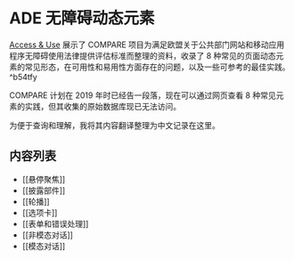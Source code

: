 # ADE 无障碍动态元素

[Access & Use](https://accessuse.eu/en/) 展示了 COMPARE 项目为满足欧盟关于公共部门网站和移动应用程序无障碍使用法律提供评估标准而整理的资料，收录了 8 种常见的页面动态元素的常见形态，在可用性和易用性方面存在的问题，以及一些可参考的最佳实践。 ^b54tfy

COMPARE 计划在 2019 年时已经告一段落，现在可以通过网页查看 8 种常见元素的实践，但其收集的原始数据库现已无法访问。

为便于查询和理解，我将其内容翻译整理为中文记录在这里。

## 内容列表

- [[悬停聚焦]]
- [[披露部件]]
- [[轮播]]
- [[选项卡]]
- [[表单和错误处理]]
- [[非模态对话]]
- [[模态对话]]